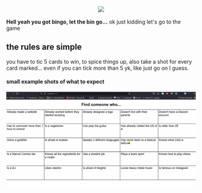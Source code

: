 <div align="center">
  <img src="https://media.giphy.com/media/xinEBENYe1zP87HL4a/giphy.gif" width="350"/>  
</div>

**Hell yeah you got bingo, let the bin go...**
ok just kidding let's go to the game

## the rules are simple
you have to tic 5 cards to win, to spice things up, also take a shot for every card marked...
even if you can tick more than 5 yk, like just go on I guess.

#### **small example shots of what to expect**
![game-example](https://github.com/ArthurdeLophem/dev5-portfolio/blob/main/dev-lab-2/le-bingo/public/src/bingoer.gif?raw=true)
